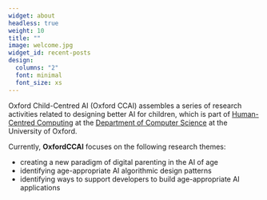 ```yaml
---
widget: about
headless: true
weight: 10
title: ""
image: welcome.jpg
widget_id: recent-posts
design:
  columns: "2"
  font: minimal
  font_size: xs
---
```

Oxford Child-Centred AI (Oxford CCAI) assembles a series of research activities related to designing better AI for children, which is part of [Human-Centred Computing](http://hcc.cs.ox.ac.uk/) at the [Department of Computer Science](http://www.cs.ox.ac.uk/) at the University of Oxford.

Currently, **OxfordCCAI** focuses on the following research themes:

* creating a new paradigm of digital parenting in the AI of age
* identifying age-appropriate AI algorithmic design patterns
* identifying ways to support developers to build age-appropriate AI applications